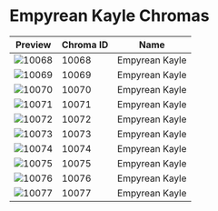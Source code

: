 # Empyrean Kayle Chromas



| Preview | Chroma ID | Name |
|---------|-----------|------|
| ![10068](https://raw.communitydragon.org/latest/plugins/rcp-be-lol-game-data/global/default/v1/champion-chroma-images/10/10068.png) | 10068 | Empyrean Kayle |
| ![10069](https://raw.communitydragon.org/latest/plugins/rcp-be-lol-game-data/global/default/v1/champion-chroma-images/10/10069.png) | 10069 | Empyrean Kayle |
| ![10070](https://raw.communitydragon.org/latest/plugins/rcp-be-lol-game-data/global/default/v1/champion-chroma-images/10/10070.png) | 10070 | Empyrean Kayle |
| ![10071](https://raw.communitydragon.org/latest/plugins/rcp-be-lol-game-data/global/default/v1/champion-chroma-images/10/10071.png) | 10071 | Empyrean Kayle |
| ![10072](https://raw.communitydragon.org/latest/plugins/rcp-be-lol-game-data/global/default/v1/champion-chroma-images/10/10072.png) | 10072 | Empyrean Kayle |
| ![10073](https://raw.communitydragon.org/latest/plugins/rcp-be-lol-game-data/global/default/v1/champion-chroma-images/10/10073.png) | 10073 | Empyrean Kayle |
| ![10074](https://raw.communitydragon.org/latest/plugins/rcp-be-lol-game-data/global/default/v1/champion-chroma-images/10/10074.png) | 10074 | Empyrean Kayle |
| ![10075](https://raw.communitydragon.org/latest/plugins/rcp-be-lol-game-data/global/default/v1/champion-chroma-images/10/10075.png) | 10075 | Empyrean Kayle |
| ![10076](https://raw.communitydragon.org/latest/plugins/rcp-be-lol-game-data/global/default/v1/champion-chroma-images/10/10076.png) | 10076 | Empyrean Kayle |
| ![10077](https://raw.communitydragon.org/latest/plugins/rcp-be-lol-game-data/global/default/v1/champion-chroma-images/10/10077.png) | 10077 | Empyrean Kayle |